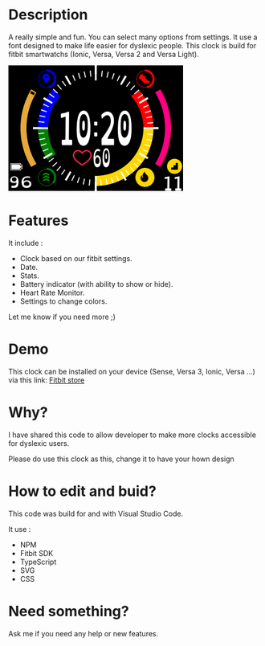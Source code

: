 # Description
A really simple and fun. You can select many options from settings.
It use a font designed to make life easier for dyslexic people.
This clock is build for fitbit smartwatchs (Ionic, Versa, Versa 2 and Versa Light).

![Ionic screenshot 1](Screenshots/ionic10.png)

# Features
It include :
- Clock based on our fitbit settings.
- Date.
- Stats.
- Battery indicator (with ability to show or hide).
- Heart Rate Monitor.
- Settings to change colors.

Let me know if you need more ;)

# Demo
This clock can be installed on your device (Sense, Versa 3, Ionic, Versa ...) via this link: [Fitbit store](https://gallery.fitbit.com/details/34ae103e-3988-4c8c-87ce-712f9c33fa3d)

# Why?
I have shared this code to allow developer to make more clocks accessible for dyslexic users.

Please do use this clock as this, change it to have your hown design

# How to edit and buid?
This code was build for and with Visual Studio Code.

It use :
- NPM
- Fitbit SDK
- TypeScript
- SVG
- CSS

# Need something?
Ask me if you need any help or new features.